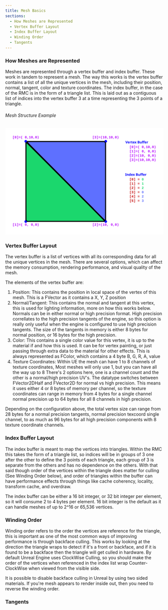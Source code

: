 ```yaml
---
title: Mesh Basics
sections:
  - How Meshes are Represented
  - Vertex Buffer Layout
  - Index Buffer Layout
  - Winding Order
  - Tangents
---
```


### How Meshes are Represented

Meshes are represented through a vertex buffer and index buffer. These work in tandem to represent a mesh. The way this works is the vertex buffer contains a list of all the unique vertices in the mesh, including their position, normal, tangent, color and texture coordinates. The index buffer, in the case of the RMC is in the form of a triangle list. This is laid out as a contiguous list of indices into the vertex buffer 3 at a time representing the 3 points of a triangle.

###### Mesh Structure Example


<div class="screenshot-holder">
  <a href="assets/doc_resources/mesh_basics/TriangleList.svg" data-title="MeshBasics - Structure" data-toggle="lightbox"><img class="img-responsive" src="assets/doc_resources/mesh_basics/TriangleList.svg" alt="screenshot" /></a>
  <a class="mask" href="assets/doc_resources/mesh_basics/TriangleList.svg" data-title="MeshBasics - Structure" data-toggle="lightbox"><i class="icon fa fa-search-plus"></i></a>
</div>






### Vertex Buffer Layout

The vertex buffer is a list of vertices with all its corresponding data for all the unique vertices in the mesh. There are several options, which can affect the memory consumption, rendering performance, and visual quality of the mesh.

The elements of the vertex buffer are:
1. Position: This contains the position in local space of the vertex of this mesh.
        This is a FVector as it contains a X, Y, Z position
2. Normal/Tangent: This contains the normal and tangent at this vertex, this is used for lighting information, more on how this works below.
        Normals can be in either normal or high precision format. High precision correllates to the high precision tangents of the engine, so this option is really only useful when the engine is configured to use high precision tangents. The size of the tangents in memory is either 8 bytes for normal position, or 16 bytes for the high precision.
3. Color: This contains a single color value for this vertex, it is up to the material if and how this is used. It can be for vertex painting, or just passing through extra data to the material for other effects.
        This is always represented as FColor, which contains a 4 byte B, G, R, A, value
4. Texture Coordinates: Within UE the mesh can have 1 to 8 channels of texture coordinates, Most meshes will only use 1, but you can have all the way up to 8
        There's 2 options here, one is a channel count and the other is a normal/high precision UV's. The datatype switches between FVector2DHalf and FVector2D for normal vs high precision. This means it uses either 4 or 8 bytes of memory per channel, so the texture coordinates can range in memory from 4 bytes for a single channel normal precision up to 64 bytes for all 8 channels in high precision.

Depending on the configuration above, the total vertex size can range from 28 bytes for a normal precision tangents, normal precision texcoord single channel, to as much as 96 bytes for all high precision components with 8 texture coordinate channels.


### Index Buffer Layout

The index buffer is meant to map the vertices into triangles. Within the RMC this takes the form of a triangle list, so indices will be in groups of 3 one after the other to define the 3 points of each triangle, each group of 3 is separate from the others and has no dependence on the others. With that said though order of the vertices within the triangle does matter for culling (See Winding Order below), and order of triangles within the buffer can have performance effects through things like cache coherency, locality, transform cache, and overdraw.

The index buffer can be either a 16 bit integer, or 32 bit integer per element, so it will consume 2 to 4 bytes per element. 16 bit integer is the default as it can handle meshes of up to 2^16 or 65,536 vertices.


### Winding Order

Winding order refers to the order the vertices are reference for the triangle, this is important as one of the most common ways of improving performance is through backface culling. This works by looking at the direction the triangle wraps to detect if it's a front or backface, and if it is found to be a backface then the triangle will get culled in hardware. By default Unreal Engine uses ClockWise Culling, so you should make the order of the vertices when referenced in the index list wrap Counter-ClockWise when viewed from the visible side. 

It is possible to disable backface culling in Unreal by using two sided materials. If you're mesh appears to render inside out, then you need to reverse the winding order.


### Tangents
